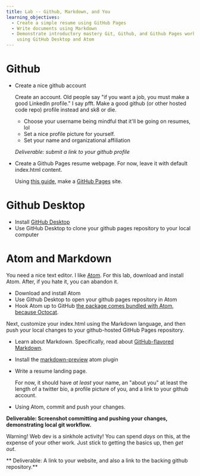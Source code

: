 ```yaml
---
title: Lab -- Github, Markdown, and You
learning_objectives:
  - Create a simple resume using GitHub Pages
  - Write documents using Markdown
  - Demonstrate introductory mastery Git, Github, and Github Pages workflow
    using GitHub Desktop and Atom
---
```


# Github

* Create a nice github account

  Create an account. Old people say "if you want a job, you must make a good
  LinkedIn profile." I say pfft. Make a good github
  (or other hosted code repo) profile instead and sk8 or die.

  * Choose your username being mindful that it'll be going on resumes, lol
  * Set a nice profile picture for yourself.
  * Set your name and organizational affiliation

  *Deliverable: submit a link to your github profile*

* Create a Github Pages resume webpage. For now, leave it with default index.html content.

  Using [this guide](https://guides.github.com/features/pages/), make a [GitHub Pages](https://pages.github.com/) site.

# Github Desktop

* Install [GitHub Desktop](https://desktop.github.com/)
* Use GitHub Desktop to clone your github pages repository to your local computer

# Atom and Markdown

You need a nice text editor. I like [Atom](https://atom.io/). For this
lab, download and install Atom. After, if you hate it, you can abandon it.

* Download and install Atom
* Use Github Desktop to open your github pages repository in Atom
* Hook Atom up to GitHub [the package comes bundled with Atom, because Octocat](https://github.atom.io/).

Next, customize your index.html using the Markdown language, and then push your
local changes to your github-hosted GitHub Pages repository.

* Learn about Markdown. Specifically, read about [GitHub-flavored Markdown](https://guides.github.com/features/mastering-markdown/).

* Install the [markdown-preview](https://atom.io/packages/markdown-preview)
  atom plugin

* Write a resume landing page.

  For now, it should have _at least_ your name, an "about you"
  at least the length of a twitter bio, a profile picture of you, and a link to
  your github account.

* Using Atom, commit and push your changes.

**Deliverable: Screenshot committing and pushing your changes, demonstrating local git workflow.**

  Warning! Web dev is a sinkhole activity! You can spend _days_ on this, at the
  expense of your other work. Just stick to getting the basics up, then _get out_.

** Deliverable: A link to your website, and also a link to the backing github
repository.**
